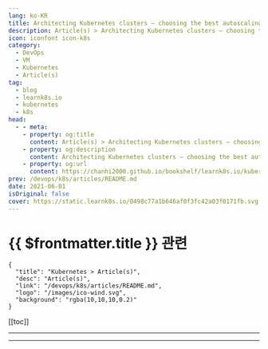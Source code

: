 ```yaml
---
lang: ko-KR
title: Architecting Kubernetes clusters — choosing the best autoscaling strategy
description: Article(s) > Architecting Kubernetes clusters — choosing the best autoscaling strategy
icon: iconfont icon-k8s
category:
  - DevOps
  - VM
  - Kubernetes
  - Article(s)
tag:
  - blog
  - learnk8s.io
  - kubernetes
  - k8s
head:
  - - meta:
    - property: og:title
      content: Article(s) > Architecting Kubernetes clusters — choosing the best autoscaling strategy
    - property: og:description
      content: Architecting Kubernetes clusters — choosing the best autoscaling strategy
    - property: og:url
      content: https://chanhi2000.github.io/bookshelf/learnk8s.io/kubernetes-autoscaling-strategies.html
prev: /devops/k8s/articles/README.md
date: 2021-06-01
isOriginal: false
cover: https://static.learnk8s.io/0498c77a1b646af0f3fc42a03f0171fb.svg
---
```


# {{ $frontmatter.title }} 관련

```component VPCard
{
  "title": "Kubernetes > Article(s)",
  "desc": "Article(s)",
  "link": "/devops/k8s/articles/README.md",
  "logo": "/images/ico-wind.svg",
  "background": "rgba(10,10,10,0.2)"
}
```

[[toc]]

---

<SiteInfo
  name="Architecting Kubernetes clusters — choosing the best autoscaling strategy"
  desc="Learn how to size your cluster nodes, configure the Horizontal and Cluster Autoscaler, and overprovision your cluster for faster pod scaling."
  url="https://learnk8s.io/kubernetes-autoscaling-strategies"
  logo="https://static.learnk8s.io/f7e5160d4744cf05c46161170b5c11c9.svg"
  preview="https://static.learnk8s.io/0498c77a1b646af0f3fc42a03f0171fb.svg"/>

<!-- TODO: 작성 -->

---

<TagLinks />